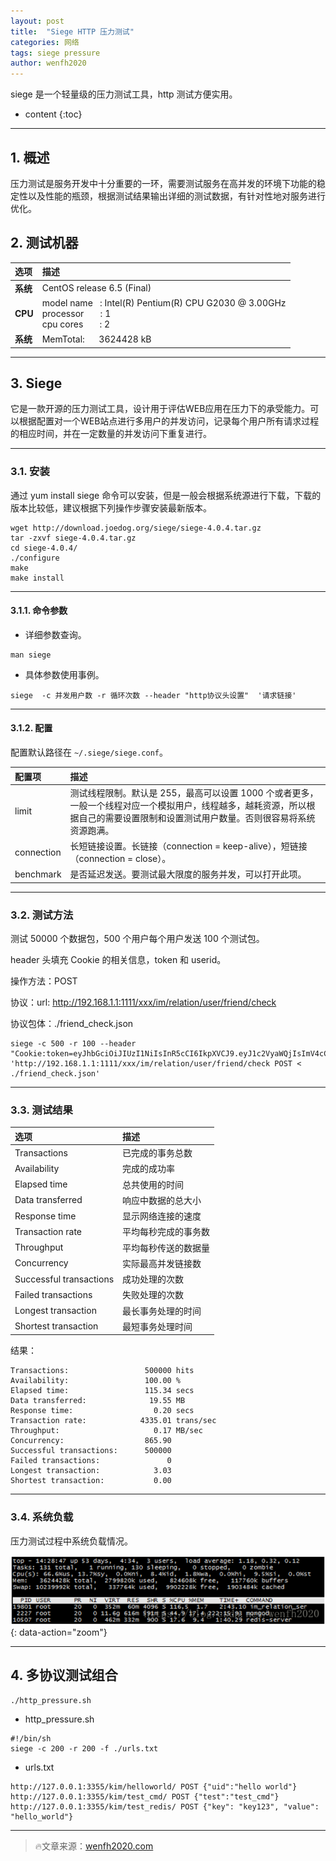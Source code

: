 ```yaml
---
layout: post
title:  "Siege HTTP 压力测试"
categories: 网络
tags: siege pressure
author: wenfh2020
---
```


siege 是一个轻量级的压力测试工具，http 测试方便实用。



* content
{:toc}

---

## 1. 概述

压力测试是服务开发中十分重要的一环，需要测试服务在高并发的环境下功能的稳定性以及性能的瓶颈，根据测试结果输出详细的测试数据，有针对性地对服务进行优化。

## 2. 测试机器

| 选项     | 描述                                                                                                       |
| :------- | :--------------------------------------------------------------------------------------------------------- |
| **系统** | CentOS release 6.5 (Final)                                                                                 |
| **CPU**  | model name   : Intel(R) Pentium(R) CPU G2030 @ 3.00GHz <br/> processor       : 1 <br/> cpu cores       : 2 |
| **系统** | MemTotal:      3624428 kB                                                                                  |

---

## 3. Siege

它是一款开源的压力测试工具，设计用于评估WEB应用在压力下的承受能力。可以根据配置对一个WEB站点进行多用户的并发访问，记录每个用户所有请求过程的相应时间，并在一定数量的并发访问下重复进行。

---

### 3.1. 安装

通过 yum install siege 命令可以安装，但是一般会根据系统源进行下载，下载的版本比较低，建议根据下列操作步骤安装最新版本。

```shell
wget http://download.joedog.org/siege/siege-4.0.4.tar.gz
tar -zxvf siege-4.0.4.tar.gz
cd siege-4.0.4/
./configure
make
make install
```

---

#### 3.1.1. 命令参数

* 详细参数查询。

```shell
man siege
```

* 具体参数使用事例。

```shell
siege  -c 并发用户数 -r 循环次数 --header "http协议头设置"  '请求链接'
```

---

#### 3.1.2. 配置

配置默认路径在 `~/.siege/siege.conf`。

| 配置项     | 描述                                                                                                                                                                               |
| :--------- | :--------------------------------------------------------------------------------------------------------------------------------------------------------------------------------- |
| limit      | 测试线程限制。默认是 255，最高可以设置 1000 个或者更多，一般一个线程对应一个模拟用户，线程越多，越耗资源，所以根据自己的需要设置限制和设置测试用户数量。否则很容易将系统资源跑满。 |
| connection | 长短链接设置。长链接（connection = keep-alive），短链接（connection = close）。                                                                                                    |
| benchmark  | 是否延迟发送。要测试最大限度的服务并发，可以打开此项。                                                                                                                             |

---

### 3.2. 测试方法

测试 50000 个数据包，500 个用户每个用户发送 100 个测试包。

header 头填充 Cookie 的相关信息，token 和 userid。

操作方法：POST

协议：url: http://192.168.1.1:1111/xxx/im/relation/user/friend/check

协议包体：./friend_check.json

```shell
siege -c 500 -r 100 --header "Cookie:token=eyJhbGciOiJIUzI1NiIsInR5cCI6IkpXVCJ9.eyJ1c2VyaWQjIsImV4cCI6MTU1MjE4MTAzMH0.Cz8MN2kREkueZC4tAwGw_r0qv7b0oRgli8mYOozXHG8;userid=2" 'http://192.168.1.1:1111/xxx/im/relation/user/friend/check POST < ./friend_check.json'
```

---

### 3.3. 测试结果

| 选项                    | 描述                 |
| :---------------------- | :------------------- |
| Transactions            | 已完成的事务总数     |
| Availability            | 完成的成功率         |
| Elapsed time            | 总共使用的时间       |
| Data transferred        | 响应中数据的总大小   |
| Response time           | 显示网络连接的速度   |
| Transaction rate        | 平均每秒完成的事务数 |
| Throughput              | 平均每秒传送的数据量 |
| Concurrency             | 实际最高并发链接数   |
| Successful transactions | 成功处理的次数       |
| Failed transactions     | 失败处理的次数       |
| Longest transaction     | 最长事务处理的时间   |
| Shortest transaction    | 最短事务处理时间     |

结果：

```shell
Transactions:                 500000 hits
Availability:                 100.00 %
Elapsed time:                 115.34 secs
Data transferred:              19.55 MB
Response time:                  0.20 secs
Transaction rate:            4335.01 trans/sec
Throughput:                     0.17 MB/sec
Concurrency:                  865.90
Successful transactions:      500000
Failed transactions:               0
Longest transaction:            3.03
Shortest transaction:           0.00
```

---

### 3.4. 系统负载

压力测试过程中系统负载情况。

![系统负载](/images/2020-03-11-08-23-10.png){: data-action="zoom"}

---

## 4. 多协议测试组合

```shell
./http_pressure.sh
```

* http_pressure.sh

```shell
#!/bin/sh
siege -c 200 -r 200 -f ./urls.txt
```

* urls.txt

```shell
http://127.0.0.1:3355/kim/helloworld/ POST {"uid":"hello world"}
http://127.0.0.1:3355/kim/test_cmd/ POST {"test":"test_cmd"}
http://127.0.0.1:3355/kim/test_redis/ POST {"key": "key123", "value": "hello_world"}
```

---

> 🔥文章来源：[wenfh2020.com](https://wenfh2020.com/)
